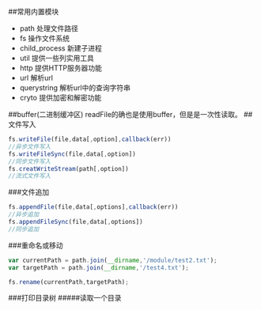 ##常用内置模块
- path 处理文件路径
- fs 操作文件系统
- child_process 新建子进程
- util 提供一些列实用工具
- http 提供HTTP服务器功能
- url 解析url
- querystring 解析url中的查询字符串
- cryto 提供加密和解密功能

##buffer(二进制缓冲区)
readFile的确也是使用buffer，但是是一次性读取。
##文件写入

```js
fs.writeFile(file,data[,option],callback(err))
//异步文件写入
fs.writeFileSync(file,data[,option])
//同步文件写入
fs.creatWriteStream(path[,option])
//流式文件写入
```
###文件追加

```js
fs.appendFile(file,data[,options],callback(err))
//异步追加
fs.appendFileSync(file,data[,options])
//同步追加
```
###重命名或移动
```js
var currentPath = path.join(__dirname,'/module/test2.txt');
var targetPath = path.join(__dirname,'/test4.txt');

fs.rename(currentPath,targetPath);
```
###打印目录树
#####读取一个目录




